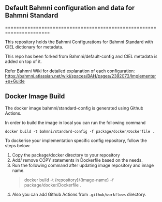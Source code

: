 ## Default Bahmni configuration and data for Bahmni Standard
======================================================================

This repository holds the Bahmni Configurations for Bahmni Standard with CIEL dictionary for metadata.

This repo has been forked from Bahmni/default-config and CIEL metadata is added on top of it.

Refer Bahmni Wiki for detailed explanation of each configuration: https://bahmni.atlassian.net/wiki/spaces/BAH/pages/2392073/Implementer+s+Guide

## Docker Image Build
The docker image bahmni/standard-config is generated using Github Actions. 

In order to build the image in local you can run the following command
```shell
docker build -t bahmni/standard-config -f package/docker/Dockerfile .
```

To dockerise your implementation specific config repository, follow the steps below:
1. Copy the package/docker directory to your repository
2. Add/ remove COPY statements in Dockerfile based on the needs.
3. Run the following command after updating image repository and image name.
    > docker build -t {repository}/{image-name} -f package/docker/Dockerfile .
4. Also you can add Github Actions from `.github/workflows` directory.
